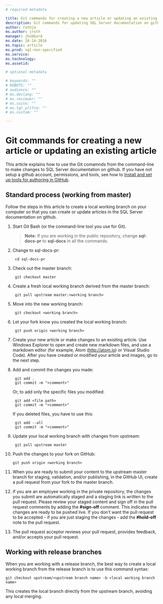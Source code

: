 ```yaml
---
# required metadata

title: Git commands for creating a new article or updating an existing article | SQL Server Docs
description: Git commands for updating SQL Server documentation on github
author: rothja 
ms.author: jroth 
manager: jhubbard
ms.date: 10-24-2016
ms.topic: article
ms.prod: sql-non-specified
ms.service: 
ms.technology: 
ms.assetid: 

# optional metadata

# keywords: ""
# ROBOTS: ""
# audience: ""
# ms.devlang: ""
# ms.reviewer: ""
# ms.suite: ""
# ms.tgt_pltfrm: ""
# ms.custom: ""

---
```

# Git commands for creating a new article or updating an existing article
This article explains how to use the Git comamnds from the command-line to make changes to SQL Server documentation on github. If you have not setup a github account, permissions, and tools, see how to [Install and set up tools for authoring in GitHub](tools-and-setup.md).

## Standard process (working from master)
Follow the steps in this article to create a local working branch on your computer so that you can create or update articles in the SQL Server documentation on github.

1. Start Git Bash (or the command-line tool you use for Git).

    > **Note:** If you are working in the public repository, change **sql-docs-pr** to **sql-docs** in all the commands.

2. Change to sql-docs-pr:

        cd sql-docs-pr

3. Check out the master branch:

        git checkout master

4. Create a fresh local working branch derived from the master branch:

        git pull upstream master:<working branch>

5. Move into the new working branch:

        git checkout <working branch>

6. Let your fork know you created the local working branch:

        git push origin <working branch>

7. Create your new article or make changes to an existing article. Use Windows Explorer to open and create new markdown files, and use a markdown editor (for example, Atom (http://atom.io) or Visual Studio Code). After you have created or modified your article and images, go to the next step.

8. Add and commit the changes you made:

        git add .
        git commit –m "<comment>"
        
   Or, to add only the specific files you modified:

        git add <file path>
        git commit –m "<comment>"

   If you deleted files, you have to use this:
   
        git add --all
        git commit -m "<comment>"

9. Update your local working branch with changes from upstream:

        git pull upstream master

10. Push the changes to your fork on GitHub:

        git push origin <working branch>

12. When you are ready to submit your content to the upstream master branch for staging, validation, and/or publishing, in the GitHub UI, create a pull request from your fork to the master branch.

13. If you are an employee working in the private repository, the changes you submit are automatically staged and a staging link is written to the pull request. Please review your staged content and sign off in the pull request comments by adding the **#sign-off** comment.  This indicates the changes are ready to be pushed live.  If you don't want the pull request to be accepted - if you are just staging the changes - add the **#hold-off** note to the pull request.

14. The pull request acceptor reviews your pull request, provides feedback, and/or accepts your pull request. 

## Working with release branches

When you are working with a release branch, the best way to create a local working branch from the release branch is to use this command syntax:

    git checkout upstream/<upstream branch name> -b <local working branch name>

This creates the local branch directly from the upstream branch, avoiding any local merging.
